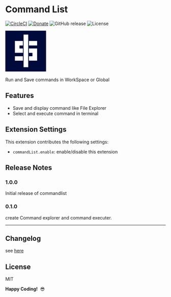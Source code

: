 # Command List 

[![CircleCI](https://circleci.com/gh/yamajyn/commandlist/tree/master.svg?style=shield)](https://circleci.com/gh/yamajyn/commandlist/tree/master)
[![Donate](https://img.shields.io/badge/Donate-PayPal-green.svg)](https://www.paypal.com/cgi-bin/webscr?cmd=_donations&business=9RLWXDPUFZC56&currency_code=JPY&source=url)
![GitHub release](https://img.shields.io/github/release/yamajyn/commandlist.svg?style=flat)
![License](https://img.shields.io/badge/license-MIT-blue.svg?style=flat)

![commandlist](resources/icon@64.svg)

Run and Save commands in WorkSpace or Global

## Features

- Save and display command like File Explorer
- Select and execute command in terminal

## Extension Settings


This extension contributes the following settings:

* `commandList.enable`: enable/disable this extension

## Release Notes

### 1.0.0

Initial release of commandlist

### 0.1.0

create Command explorer and command executer.

-----------------------------------------------------------------------------------------------------------

## Changelog

see [here](CHANGELOG.md)

## License
MIT

**Happy Coding!**  😎
